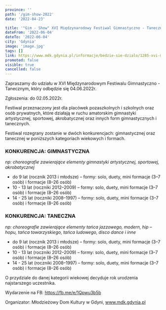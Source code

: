 ```yaml
---
province: ''
path: '/gim-show-2022'
date: '2022-04-23'

title: '"Gim - Show" XVI Międzynarodowy Festiwal Gimnastyczno - Taneczny'
dateFrom: '2022-06-04'
dateTo: '2022-06-04'
city: 'Gdynia'
image: 'image.jpg'
tags: []
link: https://www.mdk.gdynia.pl/informacje/bedzie-sie-dzialo/1285-xvi-miedzynarodowy-festiwal-gimnastyczno-taneczny
promoted: false
visible: true
cancelled: false
---
```

Zapraszamy do udziału w XVI Międzynarodowym Festiwalu Gimnastyczno - Tanecznym, który odbędzie się 04.06.2022r.

Zgłoszenia: do 02.05.2022r.

Festiwal przeznaczony jest dla placówek pozaszkolnych i szkolnych oraz osób prywatnych,
które działają w ruchu amatorskim gimnastyki artystycznej, sportowej, akrobatycznej oraz innych form gimnastycznych i tanecznych.

Festiwal rozegrany zostanie w dwóch konkurencjach: gimnastycznej oraz tanecznej w poniższych kategoriach wiekowych i formach.

### KONKURENCJA: GIMNASTYCZNA
_np: choreografie zawierające elementy gimnastyki artystycznej, sportowej, akrobatycznej_
- do 9 lat (rocznik 2013 i młodsze) – formy: solo, duety, mini formacje (3–7 osób) i formacje (8–26 osób)
- 10 - 13 lat (roczniki 2012–2009) – formy: solo, duety, mini formacje (3–7 osób) i formacje (8–26 osób)
- 14 - 25 lat (roczniki 2008–1997) – formy: solo, duety, mini formacje (3–7 osób) i formacje (8–26 osób)

### KONKURENCJA: TANECZNA
_np: choreografie zawierające elementy tańca jazzowego, modern, hip – hopu, tańca towarzyskiego, tańca ludowego, disco dance i inne_
- do 9 lat (rocznik 2013 i młodsze) – formy: solo, duety, mini formacje (3–7 osób) i formacje (8–26 osób)
- 10 - 13 lat (roczniki 2012–2009) – formy: solo, duety, mini formacje (3–7 osób) i formacje (8–26 osób)
- 14 - 25 lat (roczniki 2008–1997) – formy: solo, duety, mini formacje (3–7 osób) i formacje (8–26 osób)

O przydziale do danej kategorii wiekowej decyduje rok urodzenia najstarszego uczestnika.

Wydarzenie na FB: https://fb.me/e/1Qpwu3b5b

Organizator: Młodzieżowy Dom Kultury w Gdyni, www.mdk.gdynia.pl

